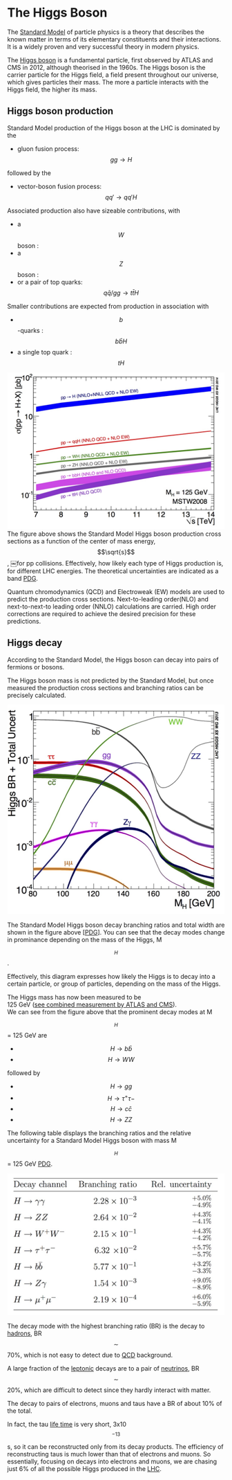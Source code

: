 # The Higgs Boson

The [Standard Model](http://atlas.cern/discover/physics) of particle physics is a theory that describes the known matter in terms of its elementary constituents and their interactions. It is a widely proven and very successful theory in modern physics.  

The [Higgs boson](https://home.cern/topics/higgs-boson) is a fundamental particle, first observed by ATLAS and CMS in 2012, although theorised in the 1960s. The Higgs boson is the carrier particle for the Higgs field, a field present throughout our universe, which gives particles their mass. The more a particle interacts with the Higgs field, the higher its mass.

## Higgs boson production

Standard Model production of the Higgs boson at the LHC is dominated by the

* gluon fusion process: $$gg \rightarrow H$$

followed by the

* vector-boson fusion process: $$qq' \rightarrow qq'H$$

Associated production also have sizeable contributions, with

* a $$W$$ boson :
* a $$Z$$ boson :
* or a pair of top quarks: $$q\bar q/gg \rightarrow t\bar t H$$

Smaller contributions are expected from production in association with

* $$b$$-quarks : $$b\bar bH$$
* a single top quark : $$tH$$

![](pictures/7-14.xsec.jpg)
The figure above shows the Standard Model Higgs boson production cross sections as a function of the center of mass energy, $$\sqrt{s}$$, ￼for pp collisions. Effectively, how likely each type of Higgs production is, for different LHC energies.  The theoretical uncertainties are indicated as a band [PDG](http://pdg.lbl.gov/2013/reviews/rpp2013-rev-higgs-boson.pdf).



Quantum chromodynamics \(QCD\) and Electroweak \(EW\) models are used to predict the production cross sections. Next-to-leading order\(NLO\) and next-to-next-to leading order \(NNLO\) calculations are carried. High order corrections are required to achieve the desired precision for these predictions.

## Higgs decay

According to the Standard Model, the Higgs boson can decay into pairs of fermions or bosons. 

The Higgs boson mass is not predicted by the Standard Model, but once measured the production cross sections and branching ratios can be precisely calculated.

![](pictures/Higgs_BR_LM.jpg)

The Standard Model Higgs boson decay branching ratios and total width are shown in the figure above \[[PDG](http://pdg.lbl.gov/2013/reviews/rpp2013-rev-higgs-boson.pdf)\]. You can see that the decay modes change in prominance depending on the mass of the Higgs, M$$_{H}$$.  

Effectively, this diagram expresses how likely the Higgs is to decay into a certain particle, or group of particles, depending on the mass of the Higgs.

The Higgs mass has now been measured to be   
125 GeV \([see combined measurement by ATLAS and CMS](http://journals.aps.org/prl/abstract/10.1103/PhysRevLett.114.191803)\).  
We can see from the figure above that the prominent decay modes at M$$_{H}$$= 125 GeV are

* $$ H \rightarrow b\bar b$$
* $$ H \rightarrow WW$$

followed by

* $$ H \rightarrow gg$$
* $$ H \rightarrow \tau^{+}\tau{-}$$
* $$ H \rightarrow c\bar c$$
* $$ H \rightarrow ZZ $$

The following table displays the branching ratios and the relative uncertainty for a Standard Model Higgs boson with mass M$$_{H}$$ = 125 GeV [PDG](http://pdg.lbl.gov/2013/reviews/rpp2013-rev-higgs-boson.pdf).

![](pictures/BRtablePDG.jpg)

The decay mode with the highest branching ratio \(BR\) is the decay to [hadrons](https://en.wikipedia.org/wiki/Hadron), BR $$\sim$$ 70%, which is not easy to detect due to [QCD](https://en.wikipedia.org/wiki/Quantum_chromodynamics) background.

A large fraction of the [leptonic](https://en.wikipedia.org/wiki/Lepton) decays are to a pair of [neutrinos](https://en.wikipedia.org/wiki/Neutrino), BR $$\sim$$ 20%, which are difficult to detect since they hardly interact with matter.

The decay to pairs of electrons, muons and taus have a BR of about 10% of the total.

In fact, the tau [life time](https://en.wikipedia.org/wiki/Particle_decay) is very short, 3x10$$^{-13}$$s, so it can be reconstructed only from its decay products. The efficiency of reconstructing taus is much lower than that of electrons and muons. So essentially, focusing on decays into electrons and muons, we are chasing just 6% of all the possible Higgs produced in the [LHC](https://en.wikipedia.org/wiki/Large_Hadron_Collider).

